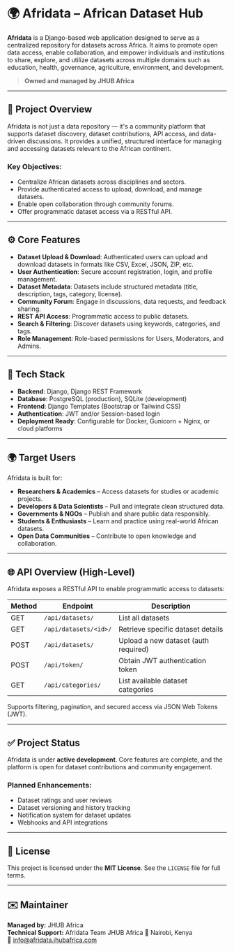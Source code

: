 # 🌍 Afridata – African Dataset Hub

**Afridata** is a Django-based web application designed to serve as a centralized repository for datasets across Africa. It aims to promote open data access, enable collaboration, and empower individuals and institutions to share, explore, and utilize datasets across multiple domains such as education, health, governance, agriculture, environment, and development.

> **Owned and managed by JHUB Africa**

---

## 📌 Project Overview

Afridata is not just a data repository — it's a community platform that supports dataset discovery, dataset contributions, API access, and data-driven discussions. It provides a unified, structured interface for managing and accessing datasets relevant to the African continent.

### Key Objectives:
- Centralize African datasets across disciplines and sectors.
- Provide authenticated access to upload, download, and manage datasets.
- Enable open collaboration through community forums.
- Offer programmatic dataset access via a RESTful API.

---

## ⚙️ Core Features

- **Dataset Upload & Download**: Authenticated users can upload and download datasets in formats like CSV, Excel, JSON, ZIP, etc.
- **User Authentication**: Secure account registration, login, and profile management.
- **Dataset Metadata**: Datasets include structured metadata (title, description, tags, category, license).
- **Community Forum**: Engage in discussions, data requests, and feedback sharing.
- **REST API Access**: Programmatic access to public datasets.
- **Search & Filtering**: Discover datasets using keywords, categories, and tags.
- **Role Management**: Role-based permissions for Users, Moderators, and Admins.

---

## 🧱 Tech Stack

- **Backend**: Django, Django REST Framework
- **Database**: PostgreSQL (production), SQLite (development)
- **Frontend**: Django Templates (Bootstrap or Tailwind CSS)
- **Authentication**: JWT and/or Session-based login
- **Deployment Ready**: Configurable for Docker, Gunicorn + Nginx, or cloud platforms

---

## 🌍 Target Users

Afridata is built for:

- **Researchers & Academics** – Access datasets for studies or academic projects.
- **Developers & Data Scientists** – Pull and integrate clean structured data.
- **Governments & NGOs** – Publish and share public data responsibly.
- **Students & Enthusiasts** – Learn and practice using real-world African datasets.
- **Open Data Communities** – Contribute to open knowledge and collaboration.

---

## 🌐 API Overview (High-Level)

Afridata exposes a RESTful API to enable programmatic access to datasets:

| Method | Endpoint               | Description                          |
|--------|------------------------|--------------------------------------|
| GET    | `/api/datasets/`       | List all datasets                    |
| GET    | `/api/datasets/<id>/`  | Retrieve specific dataset details    |
| POST   | `/api/datasets/`       | Upload a new dataset (auth required) |
| POST   | `/api/token/`          | Obtain JWT authentication token      |
| GET    | `/api/categories/`     | List available dataset categories    |

Supports filtering, pagination, and secured access via JSON Web Tokens (JWT).

---

## ✅ Project Status

Afridata is under **active development**. Core features are complete, and the platform is open for dataset contributions and community engagement.

### Planned Enhancements:
- Dataset ratings and user reviews
- Dataset versioning and history tracking
- Notification system for dataset updates
- Webhooks and API integrations

---

## 📄 License

This project is licensed under the **MIT License**. See the `LICENSE` file for full terms.

---

## ✉️ Maintainer

**Managed by:** JHUB Africa  
**Technical Support:** Afridata Team JHUB Africa 
📍 Nairobi, Kenya  
📧 info@afridata.jhubafrica.com  
